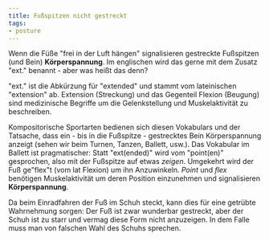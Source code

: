 ```yaml
---
title: Fußspitzen nicht gestreckt
tags:
- posture
---
```


Wenn die Füße "frei in der Luft hängen" signalisieren gestreckte Fußspitzen (und Bein) **Körperspannung**. Im englischen wird das gerne mit dem Zusatz "ext." benannt - aber was heißt das denn?

"ext." ist die Abkürzung für "extended" und stammt vom lateinischen "extension" ab. Extension (Streckung) und das Gegenteil Flexion (Beugung) sind medizinische Begriffe um die Gelenkstellung und Muskelaktivität zu beschreiben.

Kompositorische Sportarten bedienen sich diesen Vokabulars und der Tatsache, dass ein - bis in die Fußspitze - gestrecktes Bein Körperspannung anzeigt (sehen wir beim Turnen, Tanzen, Ballett, usw.). Das Vokabular im Ballett ist pragmatischer: Statt "ext(ended)" wird vom "point(en)" gesprochen, also mit der Fußspitze auf etwas _zeigen_. Umgekehrt wird der Fuß ge"flex"t (vom lat Flexion) um ihn Anzuwinkeln. _Point_ und _flex_ benötigen Muskelaktivität um deren Position einzunehmen und signalisieren **Körperspannung**.

Da beim Einradfahren der Fuß im Schuh steckt, kann dies für eine getrübte Wahrnehmung sorgen: Der Fuß ist zwar wunderbar gestreckt, aber der Schuh ist zu starr und vermag diese Form nicht anzuzeigen. In dem Falle muss man von falschen Wahl des Schuhs sprechen.